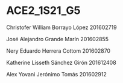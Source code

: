 # ACE2_1S21_G5
Christofer William Borrayo López      201602719

José Alejandro Grande Marín           201602855

Nery Eduardo Herrera Cottom           201602870

Katherine Lisseth Sánchez Girón       201612408

Alex Yovani Jerónimo Tomás            201602912
